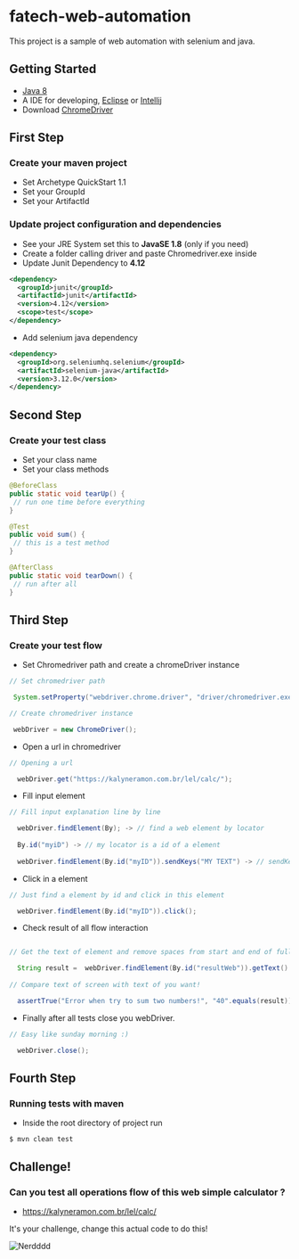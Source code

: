 # fatech-web-automation

This project is a sample of web automation with selenium and java.

## Getting Started

* [Java 8](https://www.java.com/pt_BR/download/)
* A IDE for developing, [Eclipse](http://www.eclipse.org/downloads/packages/) or [Intellij](https://www.jetbrains.com/idea/download/#section=mac)
* Download [ChromeDriver](http://chromedriver.chromium.org/downloads)

## First Step

### Create your maven project

* Set Archetype QuickStart 1.1
* Set your GroupId 
* Set your ArtifactId

### Update project configuration and dependencies

* See your JRE System set this to **JavaSE 1.8** (only if you need)
* Create a folder calling driver and paste Chromedriver.exe inside
* Update Junit Dependency to **4.12**

```xml
<dependency>
  <groupId>junit</groupId>
  <artifactId>junit</artifactId>
  <version>4.12</version>
  <scope>test</scope>
</dependency>
```

* Add selenium java dependency 

```xml
<dependency>
  <groupId>org.seleniumhq.selenium</groupId>
  <artifactId>selenium-java</artifactId>
  <version>3.12.0</version>
</dependency>
```

## Second Step

### Create your test class

* Set your class name
* Set your class methods

```java
@BeforeClass
public static void tearUp() {
 // run one time before everything
}
```

```java
@Test
public void sum() {
 // this is a test method  
}
```

```java
@AfterClass
public static void tearDown() {
 // run after all
}
```

## Third Step

### Create your test flow

* Set Chromedriver path and create a chromeDriver instance 

```java
// Set chromedriver path 

 System.setProperty("webdriver.chrome.driver", "driver/chromedriver.exe");

// Create chromedriver instance

 webDriver = new ChromeDriver();
```
* Open a url in chromedriver

```java
// Opening a url

  webDriver.get("https://kalyneramon.com.br/lel/calc/");
```

* Fill input element
```java
// Fill input explanation line by line

  webDriver.findElement(By); -> // find a web element by locator 
  
  By.id("myiD") -> // my locator is a id of a element
  
  webDriver.findElement(By.id("myID")).sendKeys("MY TEXT") -> // sendKeys fill a input find by id with "MY TEXT"
```

* Click in a element
```java
// Just find a element by id and click in this element

  webDriver.findElement(By.id("myID")).click();
```

* Check result of all flow interaction
```java

// Get the text of element and remove spaces from start and end of full text

  String result =  webDriver.findElement(By.id("resultWeb")).getText().trim();
  
// Compare text of screen with text of you want!

  assertTrue("Error when try to sum two numbers!", "40".equals(result)); -> // if the result is different from forty, you will see the message of error!
``` 
 
 * Finally after all tests close you webDriver.
 ```java
 // Easy like sunday morning :)
 
   webDriver.close();
 ``` 
 
 ## Fourth Step
 
 ### Running tests with maven
 
 * Inside the root directory of project run
 ```
 $ mvn clean test
 ```
 
 ## Challenge!
 
 ### Can you test all operations flow of this web simple calculator ?

* https://kalyneramon.com.br/lel/calc/

It's your challenge, change this actual code to do this!

![Nerdddd](https://media.giphy.com/media/xghFgmOKbk0G4/giphy.gif "You Can!!")
 
  











